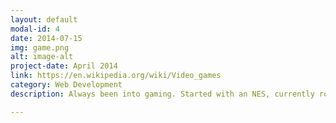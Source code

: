```yaml
---
layout: default
modal-id: 4
date: 2014-07-15
img: game.png
alt: image-alt
project-date: April 2014
link: https://en.wikipedia.org/wiki/Video_games
category: Web Development
description: Always been into gaming. Started with an NES, currently rocking a PC.

---
```

